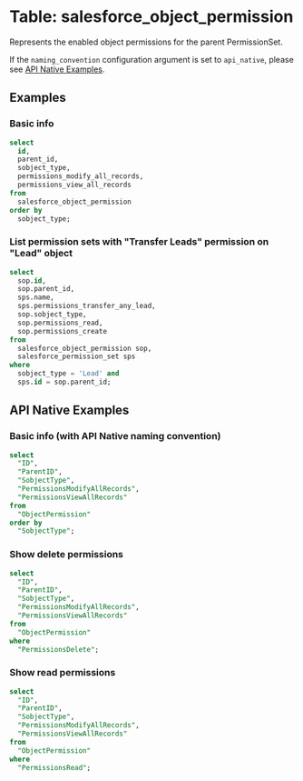 # Table: salesforce_object_permission

Represents the enabled object permissions for the parent PermissionSet.

If the `naming_convention` configuration argument is set to `api_native`, please see [API Native Examples](https://hub.steampipe.io/plugins/turbot/salesforce/tables/salesforce_object_permission#api_native_examples).

## Examples

### Basic info

```sql
select
  id,
  parent_id,
  sobject_type,
  permissions_modify_all_records,
  permissions_view_all_records
from
  salesforce_object_permission
order by
  sobject_type;
```

### List permission sets with "Transfer Leads" permission on "Lead" object

```sql
select
  sop.id,
  sop.parent_id,
  sps.name,
  sps.permissions_transfer_any_lead,
  sop.sobject_type,
  sop.permissions_read,
  sop.permissions_create
from
  salesforce_object_permission sop,
  salesforce_permission_set sps
where
  sobject_type = 'Lead' and
  sps.id = sop.parent_id;
```

## API Native Examples

### Basic info (with API Native naming convention)

```sql
select
  "ID",
  "ParentID",
  "SobjectType",
  "PermissionsModifyAllRecords",
  "PermissionsViewAllRecords"
from
  "ObjectPermission"
order by
  "SobjectType";
```

### Show delete permissions

```sql
select
  "ID",
  "ParentID",
  "SobjectType",
  "PermissionsModifyAllRecords",
  "PermissionsViewAllRecords"
from
  "ObjectPermission"
where
  "PermissionsDelete";
```

### Show read permissions

```sql
select
  "ID",
  "ParentID",
  "SobjectType",
  "PermissionsModifyAllRecords",
  "PermissionsViewAllRecords"
from
  "ObjectPermission"
where
  "PermissionsRead";
```
